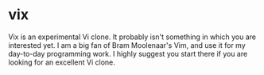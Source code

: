 vix
===

Vix is an experimental Vi clone.  It probably isn't something in which you are
interested yet.  I am a big fan of Bram Moolenaar's Vim, and use it for my
day-to-day programming work.  I highly suggest you start there if you are
looking for an excellent Vi clone.
